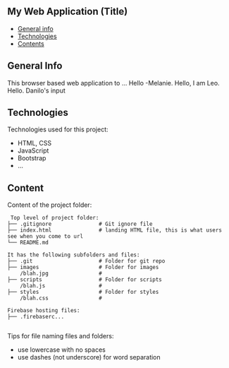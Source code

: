 ## My Web Application (Title)

-  [General info](#general-info)
-  [Technologies](#technologies)
-  [Contents](#content)

## General Info

This browser based web application to ...
Hello -Melanie.
Hello, I am Leo.
Hello. Danilo's input

## Technologies

Technologies used for this project:

-  HTML, CSS
-  JavaScript
-  Bootstrap
-  ...

## Content

Content of the project folder:

```
 Top level of project folder:
├── .gitignore               # Git ignore file
├── index.html               # landing HTML file, this is what users see when you come to url
└── README.md

It has the following subfolders and files:
├── .git                     # Folder for git repo
├── images                   # Folder for images
    /blah.jpg                #
├── scripts                  # Folder for scripts
    /blah.js                 #
├── styles                   # Folder for styles
    /blah.css                #

Firebase hosting files:
├── .firebaserc...


```

Tips for file naming files and folders:

-  use lowercase with no spaces
-  use dashes (not underscore) for word separation
